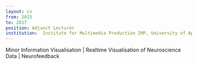```yaml
---
layout: cv
from: 2015
to: 2017
position: Adjunct Lecturer
institution:  Institute for Multimedia Production IMP, University of Applied Sciences Chur (CH)
---
```


Minor Information Visualisation | Realtime Visualisation of Neuroscience Data | Neurofeedback



